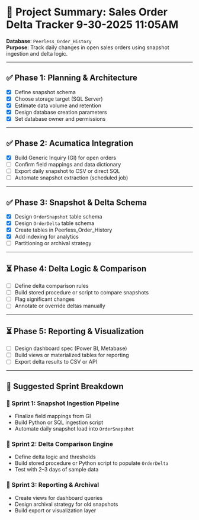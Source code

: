 # 📘 Project Summary: Sales Order Delta Tracker  9-30-2025 11:05AM
**Database**: `Peerless_Order_History`  
**Purpose**: Track daily changes in open sales orders using snapshot ingestion and delta logic.

---

## ✅ Phase 1: Planning & Architecture

- [x] Define snapshot schema  
- [x] Choose storage target (SQL Server)  
- [x] Estimate data volume and retention  
- [x] Design database creation parameters  
- [x] Set database owner and permissions  

---

## ✅ Phase 2: Acumatica Integration

- [x] Build Generic Inquiry (GI) for open orders  
- [ ] Confirm field mappings and data dictionary  
- [ ] Export daily snapshot to CSV or direct SQL  
- [ ] Automate snapshot extraction (scheduled job)  

---

## ✅ Phase 3: Snapshot & Delta Schema

- [x] Design `OrderSnapshot` table schema  
- [x] Design `OrderDelta` table schema  
- [x] Create tables in Peerless_Order_History  
- [x] Add indexing for analytics  
- [ ] Partitioning or archival strategy  

---

## ⏳ Phase 4: Delta Logic & Comparison

- [ ] Define delta comparison rules  
- [ ] Build stored procedure or script to compare snapshots  
- [ ] Flag significant changes  
- [ ] Annotate or override deltas manually  

---

## ⏳ Phase 5: Reporting & Visualization

- [ ] Design dashboard spec (Power BI, Metabase)  
- [ ] Build views or materialized tables for reporting  
- [ ] Export delta results to CSV or API  

---

## 🏁 Suggested Sprint Breakdown

### 🔹 Sprint 1: Snapshot Ingestion Pipeline
- Finalize field mappings from GI  
- Build Python or SQL ingestion script  
- Automate daily snapshot load into `OrderSnapshot`  

### 🔹 Sprint 2: Delta Comparison Engine
- Define delta logic and thresholds  
- Build stored procedure or Python script to populate `OrderDelta`  
- Test with 2–3 days of sample data  

### 🔹 Sprint 3: Reporting & Archival
- Create views for dashboard queries  
- Design archival strategy for old snapshots  
- Build export or visualization layer  